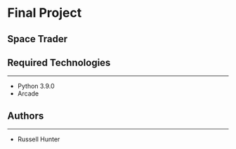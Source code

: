 # Final Project
## Space Trader

## Required Technologies
---
* Python 3.9.0
* Arcade

## Authors
---
* Russell Hunter 
